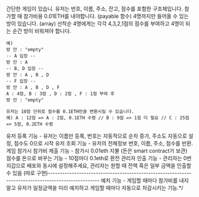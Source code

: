 간단한 게임이 있습니.
    유저는 번호, 이름, 주소, 잔고, 점수를 포함한 구조체입니다. 
    참가할 때 참가비용 0.01ETH를 내야합니다. (payable 함수)
    4명까지만 들어올 수 있는 방이 있습니다. (array)
    선착순 4명에게는 각각 4,3,2,1점의 점수를 부여하고 4명이 되는 순간 방이 비워져야 합니다.

    예) 
    방 안 : "empty" 
    -- A 입장 --
    방 안 : A 
    -- B, D 입장 --
    방 안 : A , B , D 
    -- F 입장 --
    방 안 : A , B , D , F 
    A : 4점, B : 3점 , D : 2점 , F : 1점 부여 후 
    방 안 : "empty" 

    유저는 10점 단위로 점수를 0.1ETH만큼 변환시킬 수 있습니다.
    예) A : 12점 => A : 2점, 0.1ETH 수령 // B : 9점 => 1점 더 필요 // C : 25점 => 5점, 0.2ETH 수령

유저 등록 기능 - 유저는 이름만 등록, 번호는 자동적으로 순차 증가, 주소도 자동으로 설정, 점수도 0으로 시작
유저 조회 기능 - 유저의 전체정보 번호, 이름, 주소, 점수를 반환.
게임 참가시 참가비 제출 기능 - 참가시 0.01eth 지불 (돈은 smart contract가 보관)
점수를 돈으로 바꾸는 기능 - 10점마다 0.1eth로 환전
관리자 인출 기능 - 관리자는 0번지갑으로 배포와 동시에 설정해주세요, 관리자는 원할 때 전액 혹은 일부 금액을 인출할 수 있음 (따로 구현)---------------------------------------------------------------------------------------------------
예치 기능 - 게임할 때마다 참가비를 내지 말고 유저가 일정금액을 미리 예치하고 게임할 때마다 자동으로 차감시키는 기능.*/